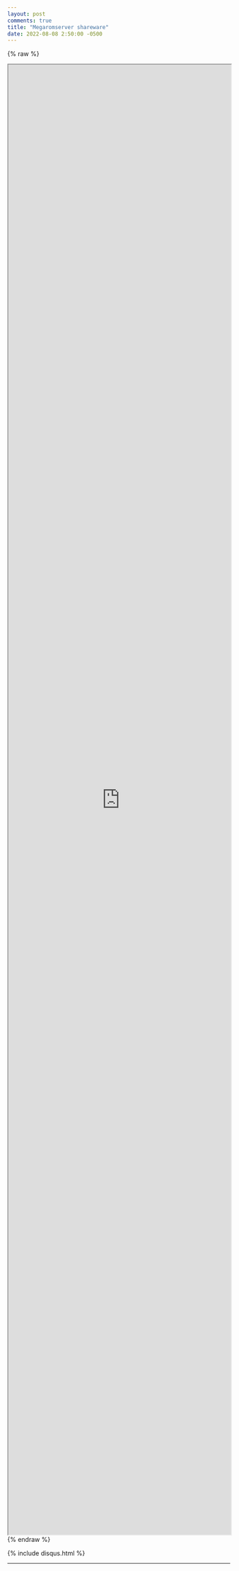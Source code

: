 ```yaml
---
layout: post
comments: true
title: "Megaromserver shareware"
date: 2022-08-08 2:50:00 -0500
---
```




{% raw %}
<!DOCTYPE html>
<html>
<head>
</head>
<body>
<iframe src="https://files.serverboi.org/s/megaromserver/" width="100%" height=85%">
  <p>Your browser does may support iframes.</p>
</iframe>
</body>
</html> 
{% endraw %}

{% include disqus.html %}

---

